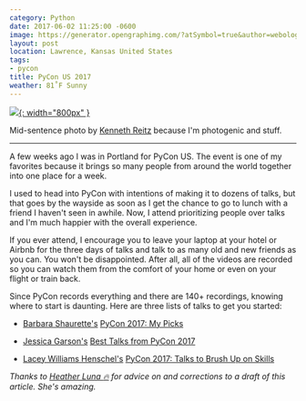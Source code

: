 ```yaml
---
category: Python
date: 2017-06-02 11:25:00 -0600
image: https://generator.opengraphimg.com/?atSymbol=true&author=webology&authorSize=text-2xl&style=modern&tags=pycon&title=PyCon+US+2017
layout: post
location: Lawrence, Kansas United States
tags:
- pycon
title: PyCon US 2017
weather: 81˚F Sunny
---
```


[![](https://farm5.staticflickr.com/4267/34689446331_21f35144a8_k_d.jpg){: width="800px" }](https://www.flickr.com/photos/kennethreitz/34689446331/)

Mid-sentence photo by [Kenneth Reitz](https://twitter.com/kennethreitz) because I'm photogenic and stuff.

----

A few weeks ago I was in Portland for PyCon US. The event is one of my favorites because it brings so many people from around the world together into one place for a week.

I used to head into PyCon with intentions of making it to dozens of talks, but that goes by the wayside as soon as I get the chance to go to lunch with a friend I haven't seen in awhile. Now, I attend prioritizing people over talks and I'm much happier with the overall experience.

If you ever attend, I encourage you to leave your laptop at your hotel or Airbnb for the three days of talks and talk to as many old and new friends as you can. You won't be disappointed. After all, all of the videos are recorded so you can watch them from the comfort of your home or even on your flight or train back.

Since PyCon records everything and there are 140+ recordings, knowing where to start is daunting. Here are three lists of talks to get you started:

- [Barbara Shaurette's](https://twitter.com/bshaurette) [PyCon 2017: My Picks](http://www.mechanicalgirl.com/post/pycon-2017-my-picks/)

- [Jessica Garson's](https://twitter.com/jessicagarson) [Best Talks from PyCon 2017](https://github.com/JessicaGarson/best_pycon_talks_2017/blob/master/best_talks.md)

- [Lacey Williams Henschel's](https://twitter.com/laceynwilliams) [PyCon 2017: Talks to Brush Up on Skills](https://www.laceyhenschel.com/blog/2017/5/24/pycon-2017-talks-to-brush-up-on-skills)

*Thanks to [Heather Luna :fire:](https://twitter.com/h34th3r329) for advice on and corrections to a draft of this article. She's amazing.*
